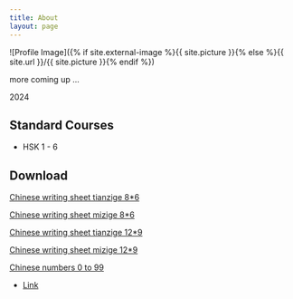 ```yaml
---
title: About
layout: page
---
```

![Profile Image]({% if site.external-image %}{{ site.picture }}{% else %}{{ site.url }}/{{ site.picture }}{% endif %})

<p>more coming up ...</p>

<p> 2024 </p>

<h2>Standard Courses</h2>

<ul class="skill-list">
	<li>HSK 1 - 6</li>
</ul>

<h2>Download</h2>

<p  style="text-align:justify">
<A HREF="tianzige.pdf">Chinese writing sheet tianzige 8*6 </A> 
</p>
<p  style="text-align:justify">
<A HREF="mizige.pdf">Chinese writing sheet mizige 8*6 </A>
</p>
<p  style="text-align:justify">
<A HREF="12tianzige.pdf">Chinese writing sheet tianzige 12*9 </A> 
</p>
<p  style="text-align:justify">
<A HREF="12mizige.pdf">Chinese writing sheet mizige 12*9 </A>
</p>
<p  style="text-align:justify">
<A HREF="Chinese numbers 0 to 99.pdf">Chinese numbers 0 to 99</A> 
</p>


<ul>
	<li><a href="https://github.com/">Link</a></li>
</ul>
